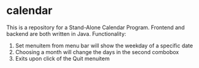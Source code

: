 # calendar
This is a repository for a Stand-Alone Calendar Program. Frontend and backend are both written in Java. 
Functionality:
1. Set menuitem from menu bar will show the weekday of a specific date
2. Choosing a month will change the days in the second combobox
3. Exits upon click of the Quit menuitem
